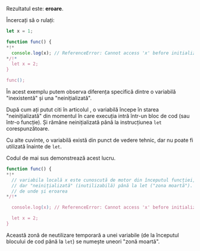 Rezultatul este: **eroare**.

Încercați să o rulați:

```js run
let x = 1;

function func() {
*!*
  console.log(x); // ReferenceError: Cannot access 'x' before initialization
*/!*
  let x = 2;
}

func();
```

În acest exemplu putem observa diferența specifică dintre o variabilă "inexistentă" și una "neinițializată".

După cum ați putut citi în articolul [](info:closure), o variabilă începe în starea "neinițializată" din momentul în care execuția intră într-un bloc de cod (sau într-o funcție). Și rămâne neinițializată până la instrucțiunea `let` corespunzătoare.

Cu alte cuvinte, o variabilă există din punct de vedere tehnic, dar nu poate fi utilizată înainte de `let`.

Codul de mai sus demonstrează acest lucru.

```js
function func() {
*!*
  // variabila locală x este cunoscută de motor din începutul funcției,
  // dar "neinițializată" (inutilizabilă) până la let ("zona moartă").
  // de unde și eroarea
*/!*

  console.log(x); // ReferenceError: Cannot access 'x' before initialization

  let x = 2;
}
```

Această zonă de neutilizare temporară a unei variabile (de la începutul blocului de cod până la `let`) se numește uneori "zonă moartă".
